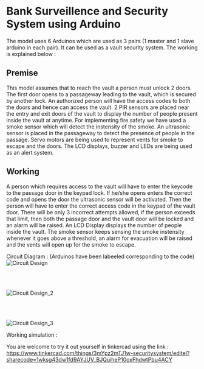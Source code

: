 # Bank Surveillence and Security System using Arduino
 
The model uses 6 Arduinos which are used as 3 pairs (1 master and 1 slave arduino in each pair). It can be used as a vault security system. The working is explained below  :<br/>

## Premise
This model assumes that to reach the vault a person must unlock 2 doors. The first door opens to a passageway leading to the vault, which is secured by another lock. An authorized person will have the access codes to both the doors and hence can access the vault. 2 PIR sensors are placed near the entry and exit doors of the vault to display the number of people present inside the vault at anytime. For implementing fire safety we have used a smoke sensor which will detect the instensity of the smoke. An ultrasonic sensor is placed in the passageway to detect the presence of people in the passage. Servo motors are being used to represent vents for smoke to escape and the doors. The LCD displays, buzzer and LEDs are being used as an alert system.

## Working 
A person which requires access to the vault will have to enter the keycode to the passage door in the keypad lock. If he/she opens enters the correct code and opens the door the ultrasonic sensor will be activated. Then the person will have to enter the correct access code in the keypad of the vault door. There will be only 3 incorrect attempts allowed, if the person exceeds that limit, then both the passage door and the vault door will be locked and an alarm will be raised. An LCD Display displays the number of people inside the vault. The smoke sensor keeps sensing the smoke instensity whenever it goes above a threshold, an alarm for evacuation will be raised and the vents will open up for the smoke to escape. 

Circuit Diagram : (Arduinos have been labeeled corresponding to the code)
![Circuit Design](https://user-images.githubusercontent.com/75062006/130012310-c18584f6-9acc-4394-a30a-de22c47b6663.png)

<br/>
<br/>

![Circuit Design_2](https://user-images.githubusercontent.com/75062006/130012990-8ced5bfb-f8d4-4dac-9491-ff673fbd366f.png)

<br/>
<br/>

![Circuit Design_3](https://user-images.githubusercontent.com/75062006/130013228-18ffdb7f-6aba-41e7-aa40-1977135cb199.png)







Working simulation :





You are welcome to try it out yourself in tinkercad using the link : https://www.tinkercad.com/things/3mYpz2mTJ1w-securitysystem/editel?sharecode=1wksg43dw1fd9AYJUV_BJQuiheP10oxFhdwtPbu4ACY

